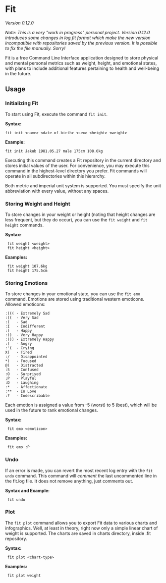 # Fit

*Version 0.12.0*

*Note: This is a very "work in progress" personal project. Version 0.12.0 introduces some changes in log.fit format which make the new version incompatible with repositories saved by the previous version. It is possible to fix the file manually. Sorry!*

Fit is a free Command Line Interface application designed to store physical and mental personal metrics such as weight, height, and emotional states, with plans to include additional features pertaining to health and well-being in the future.

## Usage

### Initializing Fit

To start using Fit, execute the command `fit init`.

**Syntax:** 

    fit init <name> <date-of-birth> <sex> <height> <weight>

**Example:**

    fit init Jakub 1981.05.27 male 175cm 108.6kg

Executing this command creates a Fit repository in the current directory and stores initial values of the user. For convenience, you may execute this command in the highest-level directory you prefer. Fit commands will operate in all subdirectories within this hierarchy.

Both metric and imperial unit system is supported. You must specify the unit abbreviation with every value, without any spaces.

### Storing Weight and Height

To store changes in your weight or height (noting that height changes are less frequent, but they do occur), you can use the `fit weight` and `fit height` commands.

**Syntax:**

     fit weight <weight>
     fit height <height>

**Examples:** 

     fit weight 107.6kg
     fit height 175.5cm

### Storing Emotions

To store changes in your emotional state, you can use the `fit emo` command. Emotions are stored using traditional western emoticons. Allowed emoticons:

    :((( - Extremely Sad
    :((  - Very Sad
    :(   - Sad
    :I   - Indifferent
    :)   - Happy
    :))  - Very Happy
    :))) - Extremely Happy
    :[   - Angry
    :'(  - Crying
    X(   - Tired
    :/   - Disappointed
    *)   - Focused
    @(   - Distracted   
    :S   - Confused
    :O   - Surprised
    ;P   - Playful
    :D   - Laughing
    :*   - Affectionate
    :**  - In Love
    :?   - Indescribable

Each emotion is assigned a value from -5 (worst) to 5 (best), which will be used in the future to rank emotional changes.

**Syntax:**

     fit emo <emoticon>

**Examples:**

     fit emo :P

### Undo

If an error is made, you can revert the most recent log entry with the `fit undo` command. This command will *comment* the last uncommented line in the fit.log file. It does not remove anything, just comments out.

**Syntax and Example:**

     fit undo

### Plot

The `fit plot` command allows you to export Fit data to various charts and infographics. Well, at least in theory, right now only a simple linear chart of weight is supported. The charts are saved in charts directory, inside .fit repository.

**Syntax:**

     fit plot <chart-type>

**Examples:**

     fit plot weight

